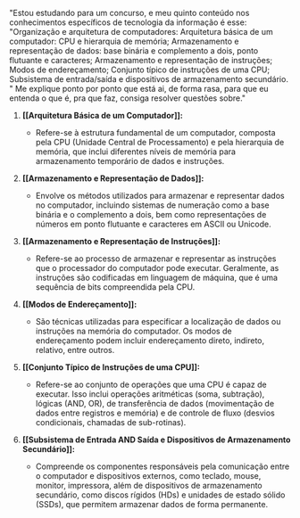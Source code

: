 "Estou estudando para um concurso, e meu quinto conteúdo nos conhecimentos específicos de tecnologia da informação é esse: "Organização e arquitetura de computadores: Arquitetura básica de um computador: CPU e hierarquia de memória; Armazenamento e representação de dados: base binária e complemento a dois, ponto flutuante e caracteres; Armazenamento e representação de instruções; Modos de endereçamento; Conjunto típico de instruções de uma CPU; Subsistema de entrada/saída e dispositivos de armazenamento secundário. " Me explique ponto por ponto que está ai, de forma rasa, para que eu entenda o que é, pra que faz, consiga resolver questões sobre."

1. **[[Arquitetura Básica de um Computador]]:**
    
    - Refere-se à estrutura fundamental de um computador, composta pela CPU (Unidade Central de Processamento) e pela hierarquia de memória, que inclui diferentes níveis de memória para armazenamento temporário de dados e instruções.
2. **[[Armazenamento e Representação de Dados]]:**
    
    - Envolve os métodos utilizados para armazenar e representar dados no computador, incluindo sistemas de numeração como a base binária e o complemento a dois, bem como representações de números em ponto flutuante e caracteres em ASCII ou Unicode.
3. **[[Armazenamento e Representação de Instruções]]:**
    
    - Refere-se ao processo de armazenar e representar as instruções que o processador do computador pode executar. Geralmente, as instruções são codificadas em linguagem de máquina, que é uma sequência de bits compreendida pela CPU.
4. **[[Modos de Endereçamento]]:**
    
    - São técnicas utilizadas para especificar a localização de dados ou instruções na memória do computador. Os modos de endereçamento podem incluir endereçamento direto, indireto, relativo, entre outros.
5. **[[Conjunto Típico de Instruções de uma CPU]]:**
    
    - Refere-se ao conjunto de operações que uma CPU é capaz de executar. Isso inclui operações aritméticas (soma, subtração), lógicas (AND, OR), de transferência de dados (movimentação de dados entre registros e memória) e de controle de fluxo (desvios condicionais, chamadas de sub-rotinas).
6. **[[Subsistema de Entrada AND Saída e Dispositivos de Armazenamento Secundário]]:**
    
    - Compreende os componentes responsáveis pela comunicação entre o computador e dispositivos externos, como teclado, mouse, monitor, impressora, além de dispositivos de armazenamento secundário, como discos rígidos (HDs) e unidades de estado sólido (SSDs), que permitem armazenar dados de forma permanente.